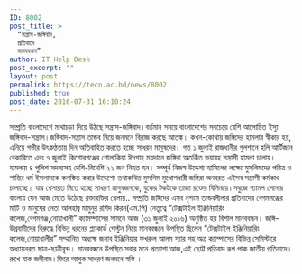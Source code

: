 ```yaml
---
ID: 8002
post_title: >
  “সন্ত্রাস-জঙ্গিবাদ,
  প্রতিবাদে
  মানববন্ধন”
author: IT Help Desk
post_excerpt: ""
layout: post
permalink: https://tecn.ac.bd/news/8002
published: true
post_date: 2016-07-31 16:10:24
---
```

<div>সম্প্রতি বাংলাদেশে মাথাচড়া দিয়ে উঠছে সন্ত্রাস-জঙ্গিবাদ।বর্তমান সময়ে বাংলাদেশের সবচেয়ে বেশি আলোচিত ইস্যু জঙ্গিবাদ-সন্ত্রাস।জঙ্গিবাদ-সন্ত্রাস তান্ডব নিয়ে জনমনে বিরাজ করছে আতঙ্ক। কখন-কোথায় জঙ্গিদের হামলার স্বীকার হয়, এনিয়ে গভীর উৎকণ্ঠতায় দিন অতিবাহিত করতে হচ্ছে সাধরন মানুষদের। গত ১ জুলাই রাজধানীর গুলশানে হলি আর্টিজান বেকারিতে এবং ৭ জুলাই কিশোরগঞ্জের শোলাকিয়া ঈদগাহ ময়দানে জঙ্গিরা অতর্কিত ভয়াবহ সন্ত্রাসী হামলা চালায়। হামলায় ৪ পুলিশ সদস্যসহ দেশি-বিদেশি ২২ জন নিহত হন। সম্পূর্ন নিজস্ব উদ্দেশ্য হাসিলের লক্ষ্যে মুসলিমদের পবিত্র ও শান্তির ধর্ম ইসলামকে কলঙ্কিত করার উদ্দেশ্যে তথাকথিত মুসলিম মুখোশধারী জঙ্গিরা অনবরত এইসব সন্ত্রাসী কর্মকাণ্ড চালাচ্ছে। যার খেসারত দিতে হচ্ছে সাধরণ মানুষজনকে, বুকের টকটকে তাজা রক্তের বিনিময়ে।সবুজে শ্যামল সোনার বাংলায় যেন আজ মেতে উঠেছে রক্তারক্তির খেলায়.. সম্প্রতি জঙ্গিদের এসব নৃশংস তান্ডবলীলার প্রতিবাদের বেগমগঞ্জের মাটি ও মানুষের নেতা আলহাজ্ব মামুনুর রশিদ কিরন(এম.পি) নেতৃত্বে “টেক্সটাইল ইঞ্জিনিয়ারিং কলেজ,বেগমগঞ্জ,নোয়াখালী” ক্যামম্পাসের সামনে আজ (৩১ জুলাই ২০১৬) অনুষ্ঠিত হয় বিশাল মানববন্ধন। জঙ্গি-উগ্রবাদীদের বিরুদ্ধে বিভিন্ন ধরনের প্ল্যাকার্ড পেস্টুন নিয়ে মানববন্ধনে উপস্থিত ছিলেন “টেক্সটাইল ইঞ্জিনিয়ারিং কলেজ,নোয়াখালীর” সম্মানিত অধ্যক্ষ জনাব ইঞ্জিনিয়ার ফখরুল আলম স্যার সহ অত্র ক্যাম্পাসের বিভিন্ন সেমিস্টারে অধ্যায়নরত ছাত্র-ছাত্রীবৃন্দ। মানববন্ধনে উপস্থিত সবার মনে প্রত্যাশা আজ,এই ছোট্ট প্রতিবাদ রূপ পাক জাতীয় প্রতিবাদে।রুখে যাক জঙ্গীবাদ।ফিরে আসুক সাধরণ জনমনে স্বস্তি ।</div>